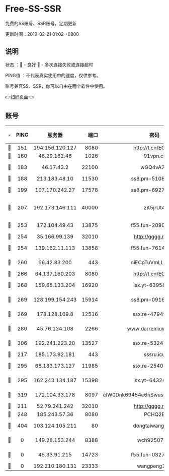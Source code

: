 # Free-SS-SSR

免费的SS账号、SSR账号，定期更新

更新时间：2019-02-21 01:02 +0800

## 说明

状态     ：🙂 - 良好 🙁 - 多次连接失败或连接超时

PING值   ：不代表真实使用中的速度，仅供参考。

账号兼容SS、SSR，你可以自由在两个软件中使用。

👉[扫码页面](https://liesauer.github.io/free-ss-ssr.github.io/)👈

## 账号

|-|PING|服务器|端口|密码|加密方式|区域|
|:----:|:----:|:-----:|-----:|:----:|:----:|:----:|
|🙂|151|194.156.120.127|8080|http://t.cn/EGJIyrl|rc4-md5|RU|
|🙂|160|46.29.162.46|1026|91vpn.cf|rc4-md5|RU|
|🙂|183|46.17.43.2|22100|wGQ4vA7D|aes-256-gcm|RU|
|🙂|188|213.183.48.10|11530|ss8.pm-51089820|rc4-md5|RU|
|🙂|199|107.170.242.27|17578|ss8.pm-69276184|aes-256-cfb|US|
|🙂|207|192.173.146.111|40000|zK5jrUt4|chacha20-ietf-poly1305|US|
|🙂|253|172.104.49.43|13875|f55.fun-20902073|aes-256-cfb|SG|
|🙂|254|35.166.99.139|32010|http://gggg.rocks|chacha20|US|
|🙂|254|139.162.11.113|13858|f55.fun-76142283|aes-256-cfb|SG|
|🙂|260|66.42.83.200|443|oiECpTuVmLLxk4Ts|aes-256-cfb|US|
|🙂|266|64.137.160.203|8080|http://t.cn/EGJIyrl|rc4-md5|CA|
|🙂|268|159.65.133.204|16920|isx.yt-63958934|aes-256-cfb|SG|
|🙂|269|128.199.154.243|15914|ss8.pm-09160539|aes-256-cfb|SG|
|🙂|269|178.128.109.8|12516|ssx.re-47949672|aes-256-cfb|SG|
|🙂|280|45.76.124.108|2266|www.darrenliuwei.com|aes-256-cfb|AU|
|🙂|306|192.241.223.20|13527|ssx.re-53247060|aes-256-cfb|US|
|🙂|217|185.173.92.181|443|sssru.icu|rc4-md5|RU|
|🙂|295|68.183.173.127|11985|ssx.re-25401129|aes-256-cfb|US|
|🙂|295|162.243.134.187|15398|isx.yt-64324153|aes-256-cfb|US|
|🙂|319|172.104.33.178|8097|eIW0Dnk69454e6nSwuspv9DmS201tQ0D|aes-256-cfb|SG|
|🙁|211|52.79.241.242|32010|http://gggg.rocks|chacha20|KR|
|🙁|248|185.243.57.36|8080|PCHQ2E|rc4-md5|US|
|🙁|404|103.124.105.211|80|dongtaiwang.com|aes-256-cfb|US|
|🙁|0|149.28.153.244|8388|wch92507@#|aes-256-cfb|SG|
|🙁|0|45.33.91.215|14723|f55.fun-03274458|aes-256-cfb|US|
|🙁|0|192.210.180.131|23333|wangpeng123|chacha20|US|
